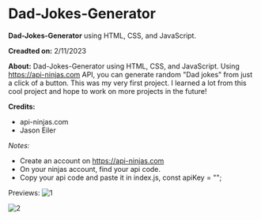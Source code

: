 # Dad-Jokes-Generator
**Dad-Jokes-Generator** using HTML, CSS, and JavaScript.

**Creadted on:** 2/11/2023

**About:**
Dad-Jokes-Generator using HTML, CSS, and JavaScript. Using https://api-ninjas.com API, you can generate random "Dad jokes" from just a click of a button. This was my very first project. I learned a lot from this cool project and hope to work on more projects in the future!

**Credits:**
- api-ninjas.com
- Jason Eiler

*Notes:*
- Create an account on https://api-ninjas.com
- On your ninjas account, find your api code.
- Copy your api code and paste it in index.js, const apiKey = "";

Previews:
![1](https://user-images.githubusercontent.com/125165647/218292357-5b15eb30-6de1-454e-9a61-26d20acd73bc.JPG)

![2](https://user-images.githubusercontent.com/125165647/218292546-a64f454f-930f-4e9d-889a-8ad938bdcb30.JPG)
